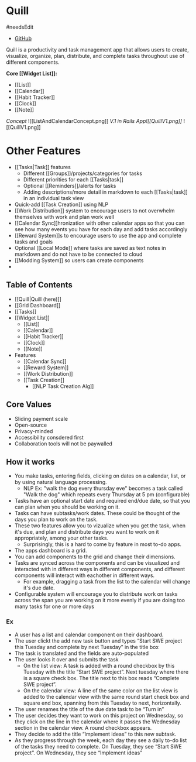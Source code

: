 # Quill
#needsEdit 
- [GitHub](https://github.com/Quill-ToDo/App)

Quill is a productivity and task management app that allows users to create, visualize, organize, plan, distribute, and complete tasks throughout use of different components. 

**Core [[Widget List]]:**
- [[List]]
- [[Calendar]]
- [[Habit Tracker]]
- [[Clock]]
- [[Note]]

*Concept*
![[ListAndCalendarConcept.png]]
*V.1 in Rails App![[QuillV1.png]]*
![[QuillV1.png]]

# Other Features

- [[Tasks|Task]] features
	- Different [[Groups]]/projects/categories for tasks
	- Different priorities for each [[Tasks|task]]
	- Optional [[Reminders]]/alerts for tasks
	- Adding descriptions/more detail in markdown to each [[Tasks|task]] in an individual task view
- Quick-add [[Task Creation]] using NLP
- [[Work Distribution]] system to encourage users to not overwhelm themselves with work and plan work well
- [[Calendar Sync]]hronization with other calendar apps so that you can see how many events you have for each day and add tasks accordingly
- [[Reward System]]s to encourage users to use the app and complete tasks and goals
- Optional [[Local Mode]] where tasks are saved as text notes in markdown and do not have to be connected to cloud 
- [[Modding System]] so users can create components
- 

## Table of Contents

- [[Quill|Quill (here)]] 
- [[Grid Dashboard]]
- [[Tasks]]
- [[Widget List]]
	- [[List]]
	- [[Calendar]]
	- [[Habit Tracker]]
	- [[Clock]]
	- [[Note]]
- Features
	- [[Calendar Sync]]
	- [[Reward System]]
	- [[Work Distribution]]
	- [[Task Creation]]
		- [[NLP Task Creation Alg]]

## Core Values

- Sliding payment scale
- Open-source
- Privacy-minded
- Accessibility consdered first
- Collaboration tools will not be paywalled

## How it works

- You make tasks, entering fields, clicking on dates on a calendar, list, or by using natural language processing.
	- NLP Ex: "walk the dog every thursday eve" becomes a task called 
	  "Walk the dog" which repeats every Thursday at 5 pm (configurable)
- Tasks have an optional start date and required end/due date, so that you can plan when you should be working on it. 
- Tasks can have subtasks/work dates. These could be thought of the days you plan to work on the task.
- These two features allow you to vizualize when you get the task, when it's due, and plan and distribute days you want to work on it appropriately, among your other tasks.
	- Surprisingly, this is a hard to come by feature in most to-do apps.
- The apps dashboard is a grid.
- You can add components to the grid and change their dimensions.
- Tasks are synced across the components and can be visualized and interacted with in different ways in different components, and different components will interact with eachother in different ways.
	- For example, dragging a task from the list to the calendar will change it's due date.
- Configurable system will encourage you to distribute work on tasks across the span you are working on it more evenly if you are doing too many tasks for one or more days 

### Ex
- A user has a list and calendar component on their dashboard.
- The user clickt the add new task button and types “Start SWE project this Tuesday and complete by next Tuesday” in the title box
- The task is translated and the fields are auto-populated
- The user looks it over and submits the task
    - On the list view: A task is added with a round checkbox by this Tuesday with the title “Start SWE project”. Next tuesday where there is a square check box. The title next to this box reads “Complete SWE project”.
    - On the calendar view: A line of the same color on the list view is added to the calendar view with the same round start check box and square end box, spanning from this Tuesday to next, horizontally.
- The user renames the title of the due date task to be “Turn in”
- The user decides they want to work on this project on Wednesday, so they click on the line in the calendar where it passes the Wednesday section in the calendar view. A round checkbox appears.
- They decide to add the title “Implement ideas” to this new subtask.
- As they progress through the week, each day they see a daily to-do list of the tasks they need to complete. On Tuesday, they see “Start SWE project”. On Wednesday, they see “Implement ideas”
